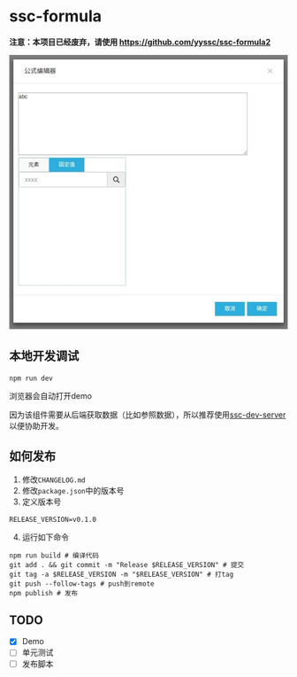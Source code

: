 # ssc-formula

**注意：本项目已经废弃，请使用 https://github.com/yyssc/ssc-formula2**

![](screenshot_20170413_005.jpg)

## 本地开发调试

```
npm run dev
```

浏览器会自动打开demo

因为该组件需要从后端获取数据（比如参照数据），所以推荐使用[ssc-dev-server](https://github.com/yyssc/ssc-dev-server)
以便协助开发。

## 如何发布

1. 修改`CHANGELOG.md`
2. 修改`package.json`中的版本号
3. 定义版本号
```
RELEASE_VERSION=v0.1.0
```
4. 运行如下命令
```
npm run build # 编译代码
git add . && git commit -m "Release $RELEASE_VERSION" # 提交
git tag -a $RELEASE_VERSION -m "$RELEASE_VERSION" # 打tag
git push --follow-tags # push到remote
npm publish # 发布
```

## TODO

- [x] Demo
- [ ] 单元测试
- [ ] 发布脚本
